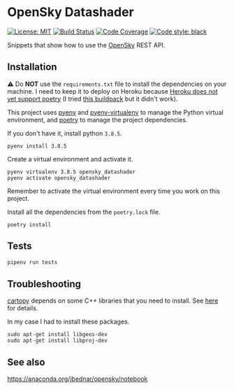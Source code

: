 # OpenSky Datashader

[![License: MIT](https://img.shields.io/badge/License-MIT-blue.svg)](https://opensource.org/licenses/MIT) [![Build Status](https://travis-ci.org/jackdbd/opensky-datashader.svg?branch=master)](https://travis-ci.org/jackdbd/opensky-datashader) [![Code Coverage](https://codecov.io/gh/jackdbd/opensky-datashader/coverage.svg)](https://codecov.io/gh/jackdbd/opensky-datashader) [![Code style: black](https://img.shields.io/badge/code%20style-black-000000.svg)](https://github.com/ambv/black) 

Snippets that show how to use the [OpenSky](https://opensky-network.org/) REST API.

## Installation

:warning: Do **NOT** use the `requirements.txt` file to install the dependencies on your machine. I need to keep it to deploy on Heroku because [Heroku does not yet support poetry](https://github.com/heroku/heroku-buildpack-python/issues/796) (I tried [this buildpack](https://elements.heroku.com/buildpacks/moneymeets/python-poetry-buildpack) but it didn't work).

This project uses [pyenv](https://github.com/pyenv/pyenv) and [pyenv-virtualenv](https://github.com/pyenv/pyenv-virtualenv) to manage the Python virtual environment, and [poetry](https://poetry.eustace.io/) to manage the project dependencies.

If you don't have it, install python `3.8.5`.

```shell
pyenv install 3.8.5
```

Create a virtual environment and activate it.

```shell
pyenv virtualenv 3.8.5 opensky_datashader
pyenv activate opensky_datashader
```

Remember to activate the virtual environment every time you work on this project.

Install all the dependencies from the `poetry.lock` file.

```shell
poetry install
```

## Tests

```sh
pipenv run tests
```

## Troubleshooting

[cartopy](https://github.com/SciTools/cartopy) depends on some C++ libraries that you need to install. See [here](https://scitools.org.uk/cartopy/docs/latest/installing.html#installing) for details.

In my case I had to install these packages.

```shell
sudo apt-get install libgeos-dev
sudo apt-get install libproj-dev
```

## See also

https://anaconda.org/jbednar/opensky/notebook

